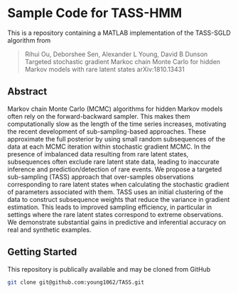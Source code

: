 # Sample Code for TASS-HMM

This is a repository containing a MATLAB implementation of the TASS-SGLD algorithm from
> Rihui Ou, Deborshee Sen, Alexander L Young, David B Dunson
Targeted stochastic gradient Markoc chain Monte Carlo for hidden Markov models with rare latent states 
> arXiv:1810.13431

## Abstract

Markov chain Monte Carlo (MCMC) algorithms for hidden Markov models often rely on the forward-backward sampler. This makes them computationally slow as the length of the time series increases, motivating the recent development of sub-sampling-based approaches. These approximate the full posterior by using small random subsequences of the data at each MCMC iteration within stochastic gradient MCMC. In the presence of imbalanced data resulting from rare latent states, subsequences often exclude rare latent state data, leading to inaccurate inference and prediction/detection of rare events. We propose a targeted sub-sampling (TASS) approach that over-samples observations corresponding to rare latent states when calculating the stochastic gradient of parameters associated with them. TASS uses an initial clustering of the data to construct subsequence weights that reduce the variance in gradient estimation. This leads to improved sampling efficiency, in particular in settings where the rare latent states correspond to extreme observations. We demonstrate substantial gains in predictive and inferential accuracy on real and synthetic examples. 

## Getting Started

This repository is publically available and may be cloned from GitHub

```bash
git clone git@github.com:young1062/TASS.git
```



